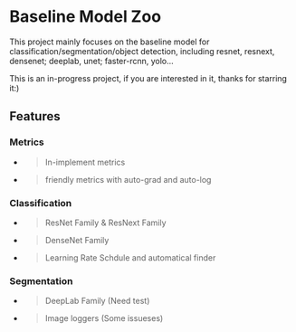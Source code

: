 # Baseline Model Zoo 


This project mainly focuses on the baseline model for classification/segmentation/object detection, including resnet, resnext, densenet; deeplab, unet; faster-rcnn, yolo...

This is an in-progress project, if you are interested in it, thanks for starring it:)


## Features

### Metrics 
- > In-implement metrics
- > friendly metrics with auto-grad and auto-log

### Classification
- > ResNet Family & ResNext Family
- > DenseNet Family
- > Learning Rate Schdule and automatical finder


### Segmentation
- > DeepLab Family (Need test)
- > Image loggers (Some issueses)



